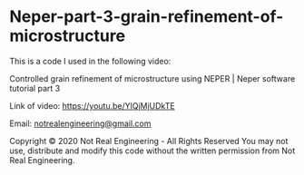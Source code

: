 # Neper-part-3-grain-refinement-of-microstructure

This is a code I used in the following video:

Controlled grain refinement of microstructure using NEPER | Neper software tutorial part 3

Link of video: https://youtu.be/YlQjMjUDkTE

Email: notrealengineering@gmail.com

Copyright © 2020 Not Real Engineering - All Rights Reserved You may not use, distribute and modify this code without the written permission from Not Real Engineering.
